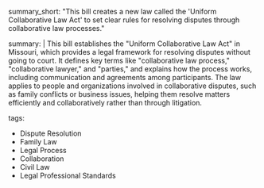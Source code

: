summary_short: "This bill creates a new law called the 'Uniform Collaborative Law Act' to set clear rules for resolving disputes through collaborative law processes."

summary: |
  This bill establishes the "Uniform Collaborative Law Act" in Missouri, which provides a legal framework for resolving disputes without going to court. It defines key terms like "collaborative law process," "collaborative lawyer," and "parties," and explains how the process works, including communication and agreements among participants. The law applies to people and organizations involved in collaborative disputes, such as family conflicts or business issues, helping them resolve matters efficiently and collaboratively rather than through litigation.

tags:
  - Dispute Resolution
  - Family Law
  - Legal Process
  - Collaboration
  - Civil Law
  - Legal Professional Standards

